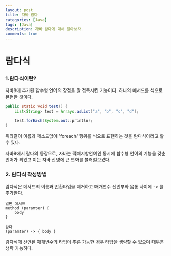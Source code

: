 ```yaml
---
layout: post
title: 자바 람다
categories: [Java]
tags: [Java]
description: 자바 람다에 대해 알아보자.
comments: true
---
```

# **람다식**
### 1.람다식이란?
자바8에 추가된 함수형 언어의 장점을 잘 접목시킨 기능이다. 하나의 메서드를 식으로 푠현한 것이다.  
```java
public static void test() {
    List<String> test = Arrays.asList("a", "b", "c", "d");

    test.forEach(System.out::println);
}
```  
위와같이 이름과 메소드없이 'foreach' 행위를 식으로 표현하는 것을 람다식이라고 할수 있다.  

자바8에서 람다의 등장으로, 자바는 객체지향언어인 동시에 함수형 언어의 기능을 갖춘 언어가 되었고 이는 자바 진영에 큰 변화를 불러일으켰다.

### 2. 람다식 작성방법  
람다식은 메서드의 이름과 반환타입을 제거하고 매개변수 선언부와 몸통 사이에 -> 를 추가한다.  
```
일반 메서드
method (paramter) {
    body
}

람다
(paramter) -> { body }
```  
람다식에 선언된 매개변수의 타입이 추론 가능한 경우 타입을 생략할 수 있으며 대부분 생략 가능하다.
